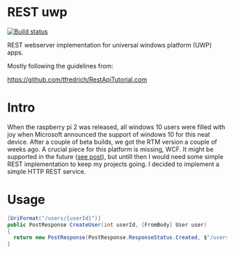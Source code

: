 # REST uwp


[![Build status](https://ci.appveyor.com/api/projects/status/1aj7614fb0o1bjdy?svg=true)](https://ci.appveyor.com/project/tomkuijsten/restup)

REST webserver implementation for universal windows platform (UWP) apps.

Mostly following the guidelines from:

https://github.com/tfredrich/RestApiTutorial.com

# Intro

When the raspberry pi 2 was released, all windows 10 users were filled with joy when Microsoft announced the support of windows 10 for this neat device. After a couple of beta builds, we got the RTM version a couple of weeks ago. A crucial piece for this platform is missing, WCF. It might be supported in the future ([see post](https://social.msdn.microsoft.com/Forums/en-US/f462d578-368b-4218-b57e-19cd8852fd0c/wcf-hosting-in-windows-iot?forum=WindowsIoT)), but untill then I would need some simple REST implementation to keep my projects going. I decided to implement a simple HTTP REST service.

# Usage

```cs
[UriFormat("/users/{userId}")] 
public PostResponse CreateUser(int userId, [FromBody] User user) 
{
  return new PostResponse(PostResponse.ResponseStatus.Created, $"/users/{userId}"); 
} 
```
